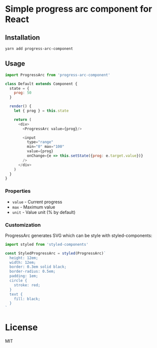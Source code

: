 # Simple progress arc component for React

## Installation

    yarn add progress-arc-component

## Usage

```javascript
import ProgressArc from 'progress-arc-component'

class Default extends Component {
  state = {
    prog: 50
  }

  render() {
    let { prog } = this.state

    return (
      <div>
        <ProgressArc value={prog}/>

        <input
          type="range"
          min="0" max="100"
          value={prog}
          onChange={e => this.setState({prog: e.target.value})}
        />
      </div>
    )
  }
}
```

### Properties

- `value` - Current progress
- `max` - Maximum value
- `unit` - Value unit (% by default)

### Customization

ProgressArc generates SVG which can be style with styled-components:

```javascript
import styled from 'styled-components'

const StyledProgressArc = styled(ProgressArc)`
  height: 12em;
  width: 12em;
  border: 0.3em solid black;
  border-radius: 0.5em;
  padding: 1em;
  circle {
    stroke: red;
  }
  text {
    fill: black;
  }
`
```

License
=======
MIT
